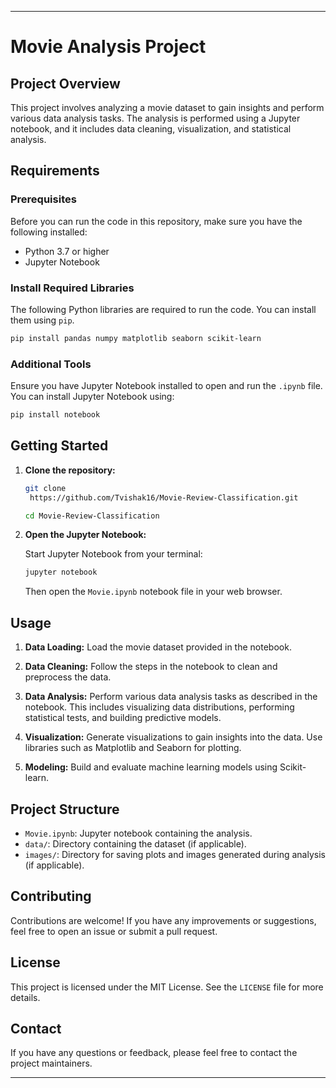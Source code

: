 

---

# Movie Analysis Project

## Project Overview
This project involves analyzing a movie dataset to gain insights and perform various data analysis tasks. The analysis is performed using a Jupyter notebook, and it includes data cleaning, visualization, and statistical analysis.

## Requirements

### Prerequisites
Before you can run the code in this repository, make sure you have the following installed:

- Python 3.7 or higher
- Jupyter Notebook

### Install Required Libraries
The following Python libraries are required to run the code. You can install them using `pip`.

```sh
pip install pandas numpy matplotlib seaborn scikit-learn
```

### Additional Tools
Ensure you have Jupyter Notebook installed to open and run the `.ipynb` file. You can install Jupyter Notebook using:

```sh
pip install notebook
```

## Getting Started

1. **Clone the repository:**

   ```sh
   git clone
    https://github.com/Tvishak16/Movie-Review-Classification.git

   cd Movie-Review-Classification
   ```


2. **Open the Jupyter Notebook:**

   Start Jupyter Notebook from your terminal:

   ```sh
   jupyter notebook
   ```

   Then open the `Movie.ipynb` notebook file in your web browser.

## Usage

1. **Data Loading:**
   Load the movie dataset provided in the notebook.

2. **Data Cleaning:**
   Follow the steps in the notebook to clean and preprocess the data.

3. **Data Analysis:**
   Perform various data analysis tasks as described in the notebook. This includes visualizing data distributions, performing statistical tests, and building predictive models.

4. **Visualization:**
   Generate visualizations to gain insights into the data. Use libraries such as Matplotlib and Seaborn for plotting.

5. **Modeling:**
   Build and evaluate machine learning models using Scikit-learn.

## Project Structure

- `Movie.ipynb`: Jupyter notebook containing the analysis.
- `data/`: Directory containing the dataset (if applicable).
- `images/`: Directory for saving plots and images generated during analysis (if applicable).

## Contributing

Contributions are welcome! If you have any improvements or suggestions, feel free to open an issue or submit a pull request.

## License

This project is licensed under the MIT License. See the `LICENSE` file for more details.

## Contact

If you have any questions or feedback, please feel free to contact the project maintainers.

---

